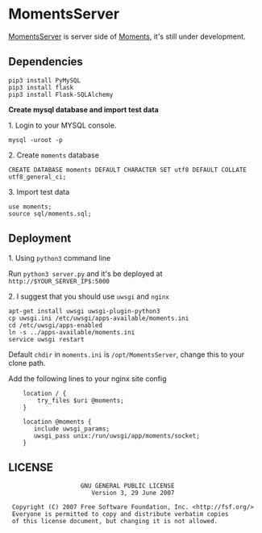 # MomentsServer
[MomentsServer](https://github.com/xdtianyu/MomentsServer) is server side of [Moments](https://github.com/xdtianyu/Moments), it's still under development.

Dependencies
-------

    pip3 install PyMySQL
    pip3 install flask
    pip3 install Flask-SQLAlchemy

**Create mysql database and import test data**

1\. Login to your MYSQL console.

    mysql -uroot -p

2\. Create `moments` database

    CREATE DATABASE moments DEFAULT CHARACTER SET utf8 DEFAULT COLLATE utf8_general_ci;

3\. Import test data

    use moments;
    source sql/moments.sql;

Deployment
-------

1\. Using `python3` command line

Run `python3 server.py` and it's be deployed at `http://$YOUR_SERVER_IP$:5000`

2\. I suggest that you should use `uwsgi` and `nginx`

    apt-get install uwsgi uwsgi-plugin-python3
    cp uwsgi.ini /etc/uwsgi/apps-available/moments.ini
    cd /etc/uwsgi/apps-enabled
    ln -s ../apps-available/moments.ini
    service uwsgi restart

Default `chdir` in `moments.ini` is `/opt/MomentsServer`, change this to your clone path.

Add the following lines to your nginx site config

```
    location / {
        try_files $uri @moments;
    }

    location @moments {
       include uwsgi_params;
       uwsgi_pass unix:/run/uwsgi/app/moments/socket;
    }
```

LICENSE
-------

```
                    GNU GENERAL PUBLIC LICENSE
                       Version 3, 29 June 2007

 Copyright (C) 2007 Free Software Foundation, Inc. <http://fsf.org/>
 Everyone is permitted to copy and distribute verbatim copies
 of this license document, but changing it is not allowed.
```
